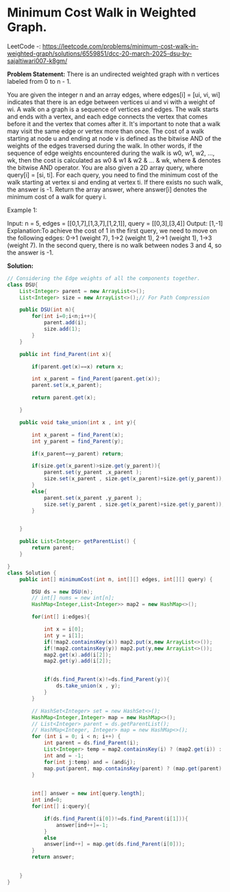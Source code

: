 # Minimum Cost Walk in Weighted Graph. 
LeetCode -: https://leetcode.com/problems/minimum-cost-walk-in-weighted-graph/solutions/6559851/dcc-20-march-2025-dsu-by-sajaltiwari007-k8gm/

**Problem Statement:**
There is an undirected weighted graph with n vertices labeled from 0 to n - 1.

You are given the integer n and an array edges, where edges[i] = [ui, vi, wi] indicates that there is an edge between vertices ui and vi with a weight of wi.
A walk on a graph is a sequence of vertices and edges. The walk starts and ends with a vertex, and each edge connects the vertex that comes before it and the vertex that comes after it. It's important to note that a walk may visit the same edge or vertex more than once.
The cost of a walk starting at node u and ending at node v is defined as the bitwise AND of the weights of the edges traversed during the walk. In other words, if the sequence of edge weights encountered during the walk is w0, w1, w2, ..., wk, then the cost is calculated as w0 & w1 & w2 & ... & wk, where & denotes the bitwise AND operator.
You are also given a 2D array query, where query[i] = [si, ti]. For each query, you need to find the minimum cost of the walk starting at vertex si and ending at vertex ti. If there exists no such walk, the answer is -1.
Return the array answer, where answer[i] denotes the minimum cost of a walk for query i.

Example 1:

Input: n = 5, edges = [[0,1,7],[1,3,7],[1,2,1]], query = [[0,3],[3,4]]
Output: [1,-1]
Explanation:To achieve the cost of 1 in the first query, we need to move on the following edges: 0->1 (weight 7), 1->2 (weight 1), 2->1 (weight 1), 1->3 (weight 7).
In the second query, there is no walk between nodes 3 and 4, so the answer is -1.

**Solution:**  
```java
// Considering the Edge weights of all the components together.
class DSU{
    List<Integer> parent = new ArrayList<>();
    List<Integer> size = new ArrayList<>();// For Path Compression

    public DSU(int n){
        for(int i=0;i<n;i++){
            parent.add(i);
            size.add(1);
        }
    }

    public int find_Parent(int x){

        if(parent.get(x)==x) return x;

        int x_parent = find_Parent(parent.get(x));
        parent.set(x,x_parent);

        return parent.get(x);

    }

    public void take_union(int x , int y){

        int x_parent = find_Parent(x);
        int y_parent = find_Parent(y);

        if(x_parent==y_parent) return;

        if(size.get(x_parent)>size.get(y_parent)){
            parent.set(y_parent ,x_parent );
            size.set(x_parent , size.get(x_parent)+size.get(y_parent));
        }
        else{
            parent.set(x_parent ,y_parent );
            size.set(y_parent , size.get(x_parent)+size.get(y_parent));
        }


    }

    public List<Integer> getParentList() {
        return parent;
    }

}
class Solution {
    public int[] minimumCost(int n, int[][] edges, int[][] query) {

        DSU ds = new DSU(n);
        // int[] nums = new int[n];
        HashMap<Integer,List<Integer>> map2 = new HashMap<>();

        for(int[] i:edges){

            int x = i[0];
            int y = i[1];
            if(!map2.containsKey(x)) map2.put(x,new ArrayList<>());
            if(!map2.containsKey(y)) map2.put(y,new ArrayList<>());
            map2.get(x).add(i[2]);
            map2.get(y).add(i[2]);


            if(ds.find_Parent(x)!=ds.find_Parent(y)){
                ds.take_union(x , y);
            }
        }

        // HashSet<Integer> set = new HashSet<>();
        HashMap<Integer,Integer> map = new HashMap<>();
        // List<Integer> parent = ds.getParentList();
        // HashMap<Integer, Integer> map = new HashMap<>();
        for (int i = 0; i < n; i++) {
            int parent = ds.find_Parent(i);
            List<Integer> temp = map2.containsKey(i) ? (map2.get(i)) : new ArrayList<>();
            int and = -1;
            for(int j:temp) and = (and&j);
            map.put(parent, map.containsKey(parent) ? (map.get(parent) & and) : and);
        }
        

        int[] answer = new int[query.length];
        int ind=0;
        for(int[] i:query){

            if(ds.find_Parent(i[0])!=ds.find_Parent(i[1])){
                answer[ind++]=-1;
            }
            else
            answer[ind++] = map.get(ds.find_Parent(i[0]));
        }
        return answer;

        
    }
}


